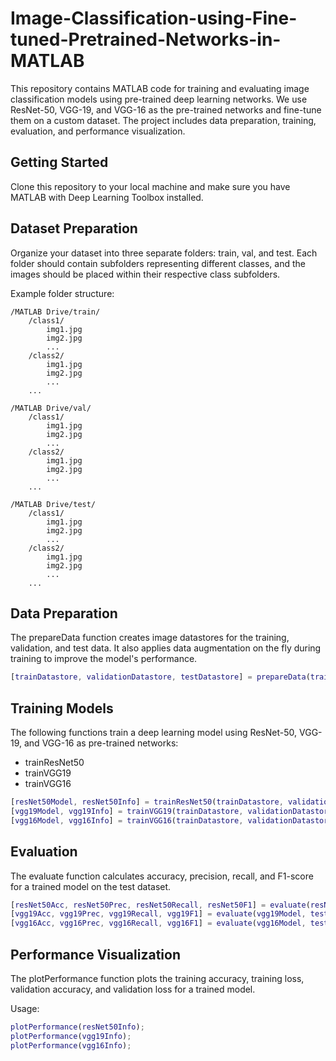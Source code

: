 # Image-Classification-using-Fine-tuned-Pretrained-Networks-in-MATLAB
This repository contains MATLAB code for training and evaluating image classification models using pre-trained deep learning networks. We use ResNet-50, VGG-19, and VGG-16 as the pre-trained networks and fine-tune them on a custom dataset. The project includes data preparation, training, evaluation, and performance visualization.

## Getting Started
Clone this repository to your local machine and make sure you have MATLAB with Deep Learning Toolbox installed.

## Dataset Preparation
Organize your dataset into three separate folders: train, val, and test. Each folder should contain subfolders representing different classes, and the images should be placed within their respective class subfolders.

Example folder structure:
```
/MATLAB Drive/train/
    /class1/
        img1.jpg
        img2.jpg
        ...
    /class2/
        img1.jpg
        img2.jpg
        ...
    ...

/MATLAB Drive/val/
    /class1/
        img1.jpg
        img2.jpg
        ...
    /class2/
        img1.jpg
        img2.jpg
        ...
    ...

/MATLAB Drive/test/
    /class1/
        img1.jpg
        img2.jpg
        ...
    /class2/
        img1.jpg
        img2.jpg
        ...
    ...

```
## Data Preparation
The prepareData function creates image datastores for the training, validation, and test data. It also applies data augmentation on the fly during training to improve the model's performance.

```matlab
[trainDatastore, validationDatastore, testDatastore] = prepareData(train_folder, validation_folder, test_folder);
```
## Training Models
The following functions train a deep learning model using ResNet-50, VGG-19, and VGG-16 as pre-trained networks:

- trainResNet50
- trainVGG19
- trainVGG16

```matlab
[resNet50Model, resNet50Info] = trainResNet50(trainDatastore, validationDatastore);
[vgg19Model, vgg19Info] = trainVGG19(trainDatastore, validationDatastore);
[vgg16Model, vgg16Info] = trainVGG16(trainDatastore, validationDatastore);
```
## Evaluation
The evaluate function calculates accuracy, precision, recall, and F1-score for a trained model on the test dataset.

```matlab
[resNet50Acc, resNet50Prec, resNet50Recall, resNet50F1] = evaluate(resNet50Model, testDatastore);
[vgg19Acc, vgg19Prec, vgg19Recall, vgg19F1] = evaluate(vgg19Model, testDatastore);
[vgg16Acc, vgg16Prec, vgg16Recall, vgg16F1] = evaluate(vgg16Model, testDatastore);
```
## Performance Visualization
The plotPerformance function plots the training accuracy, training loss, validation accuracy, and validation loss for a trained model.

Usage:
```matlab
plotPerformance(resNet50Info);
plotPerformance(vgg19Info);
plotPerformance(vgg16Info);
```
